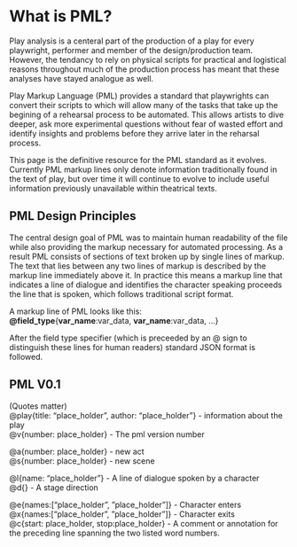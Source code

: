 # What is PML?
Play analysis is a centeral part of the production of a play for every playwright, performer and member of the design/production team.  However, the tendancy to rely on physical scripts for practical and logistical reasons throughout much of the production process has meant that these analyses have stayed analogue as well.

Play Markup Language (PML) provides a standard that playwrights can convert their scripts to which will allow many of the tasks that take up the begining of a rehearsal process to be automated.  This allows artists to dive deeper, ask more experimental questions without fear of wasted effort and identify insights and problems before they arrive later in the reharsal process.

This page is the definitive resource for the PML standard as it evolves.  Currently PML markup lines only denote information traditionally found in the text of play, but over time it will continue to evolve to include useful information previously unavailable within theatrical texts.

## PML Design Principles
The central design goal of PML was to maintain human readability of the file while also providing the markup necessary for automated processing.  As a result PML consists of sections of text broken up by single lines of markup.  The text that lies between any two lines of markup is described by the markup line immediately above it.  In practice this means a markup line that indicates a line of dialogue and identifies the character speaking proceeds the line that is spoken, which follows traditional script format.

A markup line of PML looks like this:<br>
<b>@field_type</b>{<b>var_name</b>:var_data, <b>var_name</b>:var_data, ...}<br>

After the field type specifier (which is preceeded by an @ sign to distinguish these lines for human readers) standard JSON format is followed.

## PML V0.1
(Quotes matter)<br>
@play{title: “place_holder”, author: “place_holder”} - information about the play<br>
@v{number: place_holder} - The pml version number<br>

@a{number: place_holder} - new act<br>
@s{number: place_holder} - new scene<br>

@l{name: “place_holder”} - A line of dialogue spoken by a character<br>
@d{}  - A stage direction<br>

@e{names:[“place_holder”, ”place_holder”]} - Character enters<br>
@x{names:[“place_holder”, ”place_holder”]} - Character exits<br>
@c{start: place_holder, stop:place_holder} - A comment or annotation for the preceding line spanning the two listed word numbers.<br>

